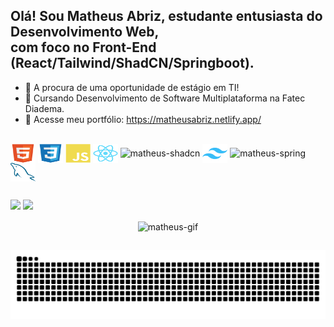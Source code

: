 ## Olá! Sou Matheus Abriz, estudante entusiasta do Desenvolvimento Web, <br> com foco no Front-End (React/Tailwind/ShadCN/Springboot).

- 🔭 A procura de uma oportunidade de estágio em TI!
- 🌱 Cursando Desenvolvimento de Software Multiplataforma na Fatec Diadema.
- 💼 Acesse meu portfólio: https://matheusabriz.netlify.app/

<div style="display: inline_block;"><br>
  <img align="center" alt="matheus-html" height="30" width="40" src="https://raw.githubusercontent.com/devicons/devicon/master/icons/html5/html5-original.svg">
  <img align="center" alt="matheus-css" height="30" width="40" src="https://raw.githubusercontent.com/devicons/devicon/master/icons/css3/css3-original.svg">
  <img align="center" alt="matheus-js" height="30" width="40" src="https://raw.githubusercontent.com/devicons/devicon/master/icons/javascript/javascript-plain.svg">
  <img align="center" alt="matheus-react" height="30" width="40" src="https://raw.githubusercontent.com/devicons/devicon/master/icons/react/react-original.svg">
  <img align="center" alt="matheus-shadcn" height="40" width="40" src="https://raw.githubusercontent.com/marwin1991/profile-technology-icons/refs/heads/main/icons/shadcn_ui.png">
  <img align="center" alt="matheus-tailwind" height="30" width="40" src="https://raw.githubusercontent.com/devicons/devicon/master/icons/tailwindcss/tailwindcss-original.svg"> 
  <img align="center" alt="matheus-spring" height="40" width="40" src="https://raw.githubusercontent.com/marwin1991/profile-technology-icons/refs/heads/main/icons/spring_boot.png">
  <img align="center" alt="matheus-sql" height="30" width="40" src="https://raw.githubusercontent.com/devicons/devicon/master/icons/mysql/mysql-original.svg">
</div>
  
  ##
 
<div> 
  <a href="https://www.linkedin.com/in/matheus-abriz" target="_blank"><img src="https://img.shields.io/badge/-LinkedIn-%230077B5?style=for-the-badge&logo=linkedin&logoColor=white" target="_blank"></a>
  <a href = "mailto:matheus.abriz@gmail.com"><img src="https://img.shields.io/badge/-Gmail-%23333?style=for-the-badge&logo=gmail&logoColor=white" target="_blank"></a>  
</div>

<div>
  <p align="center">
    <img align="center" width="260" height="260" alt="matheus-gif" src="https://cdn.discordapp.com/attachments/1230253218462826518/1380409475218804816/matheusAbriz_final.gif?ex=6843c601&is=68427481&hm=82cf19fd1eaaca94ec335836269068fabcd94824d274dd9be6ddbb7f31979c24&">
  </p>
</div>

##
<picture>
  <source media="(prefers-color-scheme: dark)" srcset="https://raw.githubusercontent.com/MatheusAbriz/MatheusAbriz/output/github-contribution-grid-snake-dark.svg">
  <source media="(prefers-color-scheme: light)" srcset="https://raw.githubusercontent.com/MatheusAbriz/MatheusAbriz/output/github-contribution-grid-snake.svg">
  <img alt="github contribution grid snake animation" src="https://raw.githubusercontent.com/MatheusAbriz/MatheusAbriz/output/github-contribution-grid-snake.svg">
</picture>
